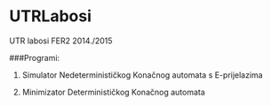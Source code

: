 # UTRLabosi
UTR labosi FER2 2014./2015

###Programi:
1. Simulator Nedeterminističkog Konačnog automata s E-prijelazima

2. Minimizator Determinističkog Konačnog automata
